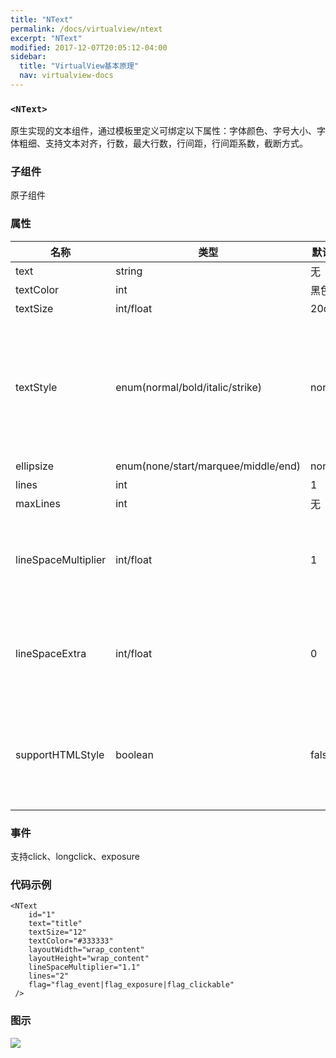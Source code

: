 ```yaml
---
title: "NText"
permalink: /docs/virtualview/ntext
excerpt: "NText"
modified: 2017-12-07T20:05:12-04:00
sidebar:
  title: "VirtualView基本原理"
  nav: virtualview-docs
---
```


### `<NText>`

原生实现的文本组件，通过模板里定义可绑定以下属性：字体颜色、字号大小、字体粗细、支持文本对齐，行数，最大行数，行间距，行间距系数，截断方式。

### 子组件
原子组件

### 属性

|名称|类型|默认值|描述|
|---|---|---|---|
|text|string|无|文本内容|
|textColor|int|黑色|字体颜色|
|textSize|int/float|20dp|字号大小|
|textStyle|enum(normal/bold/italic/strike)|normal|normal：默认样式，bold：加粗，itlaic：斜体，strike：横线|
|ellipsize|enum(none/start/marquee/middle/end)|none|截断方式|
|lines|int|1|行数|
|maxLines|int|无|最大行数|
|lineSpaceMultiplier|int/float|1|行高放大系数，每一行文本高度计算会乘以这个系数|
|lineSpaceExtra|int/float|0|行高额外空间，每一行文本高度计算会加上这个值|
|supportHTMLStyle|boolean|false|true：采用富文本方式加载，false：按照普通文本加载|

### 事件

支持click、longclick、exposure

### 代码示例

```
<NText
    id="1"
    text="title"
    textSize="12"
    textColor="#333333"
    layoutWidth="wrap_content"
    layoutHeight="wrap_content"
    lineSpaceMultiplier="1.1"
    lines="2"
    flag="flag_event|flag_exposure|flag_clickable"
 />
``` 

### 图示

![](https://gw.alicdn.com/tfs/TB15tfofiqAXuNjy1XdXXaYcVXa-270-480.png)
